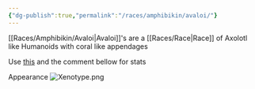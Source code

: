 ```yaml
---
{"dg-publish":true,"permalink":"/races/amphibikin/avaloi/"}
---
```


[[Races/Amphibikin/Avaloi\|Avaloi]]'s are a [[Races/Race\|Race]] of Axolotl like Humanoids with coral like appendages

Use [this](https://www.reddit.com/r/DMAcademy/comments/hn93d4/the_cnidarian_a_coral_based_race_that_im_creating/) and the comment bellow for stats

Appearance
![Xenotype.png](/img/user/Xenotype.png)